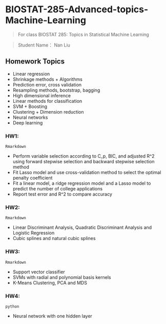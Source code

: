 # BIOSTAT-285-Advanced-topics-Machine-Learning
>For class BIOSTAT 285: Topics in Statistical Machine Learning

>Student Name： Nan Liu

## Homework Topics
- Linear regression
- Shrinkage methods + Algorithms
- Prediction error, cross validation
- Resampling methods, bootstrap, bagging
- High dimensional inference
- Linear methods for classification
- SVM + Boosting
- Clustering + Dimension reduction
- Neural networks
- Deep learning

### HW1:
`Rmarkdown`
- Perform variable selection according to C_p, BIC, and adjusted R^2 using forward stepwise selection and backward stepwise selection method
- Fit Lasso model and use cross-validation method to select the optimal penalty coefficient 
- Fit a linear model, a ridge regression model and a Lasso model to predict the number of college applications 
- Report test error and R^2 to compare accuracy


### HW2:
`Rmarkdown`
- Linear Discriminant Analysis, Quadratic Discriminant Analysis and Logistic Regression
- Cubic splines and natural cubic splines

### HW3:
`Rmarkdown`
- Support vector classifier
- SVMs with radial and polynomial basis kernels
- K-Means Clustering, PCA and MDS

### HW4: 
`python`
- Neural network with one hidden layer

